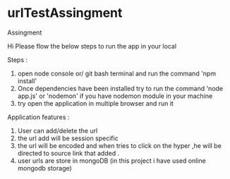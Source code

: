 # urlTestAssingment
Assingment

Hi Please flow the below steps to run the app in your local

Steps :

1) open node console or/ git bash terminal and run the command 'npm install'
2) Once dependencies have been installed try to run the command 'node app.js' or 'nodemon' if you have nodemon module in your machine
3) try open the application in multiple browser and run it

Application features :

1) User can add/delete the url 
2) the url add will be session specific
3) the url will be encoded and when tries to click on the hyper ,he will be directed to source link that added .
4) user urls are store in mongoDB (in this project i have used online mongodb storage)
